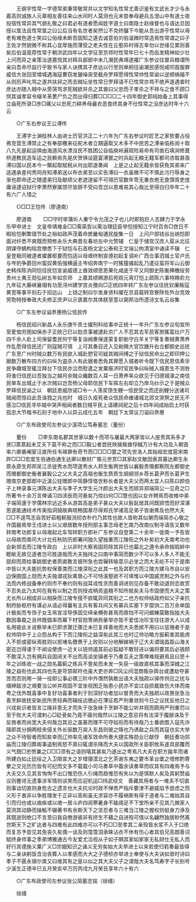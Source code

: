 <!-- { "loadSidebar": true } -->
　　王纲宇性常一字德常弟秉常敬常并以文学知名性常尤善识鉴有文武长才少与永嘉高则诚族人元章相友善往来山水间时人莫测也元末尝奉母避兵五泄山中有道士夜投宿性常异其气貌礼敬之曰君必有道者愿闻姓字道士曰南隐士赵缘督也与语达旦因授以筮法且性常筮之曰公后当有名世者矣然公不克终牖下今能从吾出游乎性常以毋老有难色道士笑曰公俗缘未断吾固知之遂去诚意伯刘伯温微时常造焉性常谓之曰子王佐才然貌微不称其心宜厚施而薄受之老夫性在丘壑异时得志幸勿以世缘见累则善矣后伯温竟荐性常于朝洪武四年以文学征至京师时性常年巳七十而齿发精神如少壮　上问而异之亲策治道嘉悦其对拜兵部郎中未几潮民弗靖遂擢广东参议往督兵粮谓所亲曰吾命尽兹行乎致书与家人诀携其子彦达以行至则单舸往谕潮民感悦咸叩首服罪威信大张回至增城遇海寇曹窃发皷噪突至截舟罗拜愿得性常帅性常谕以逆顺祸福不从则厉声叱骂之遂共扶舁之而去贼坛坐性常日罗拜请不巳性常亦骂不绝声遂遇害时彦达亦随入贼中从旁哭骂求死贼欲并杀之其酋曰父忠而子孝杀之不祥与之食不顾□悯其诚孝容令缀羊革褁尸负之而出得归葬□□□□二十四年御史郭纯始备上其事得立庙死所录□彦□痛父以忠死力耕养母麄衣恶食终其身不仕性常之没彦达时年十六云 

　　○广东右参议王公溥传 

　　王溥字士渊桂林人由进士历官洪正二十六年为广东右参议时匠艺之家势要占役弗克营生溥禁止之有奉部檄来征舵木者立期逼取又木多不中民苦之溥亲临栋阅十取八九先是起运俱由海道风水漂没民不胜困公自临庾岭遍观险易命有司凿石填涧修葺桥道教民造车运之民赖焉先是庆贺俱设筵宴溥罢之时兵起无粮无籍军都司咨取甚亟溥曰国以民本今一槩起取赋税从何出耶遂奏闻　上是之止起无籍余皆获免其弟来广适遇承差何秀同舟知溥弟送以布衣弟至以实告溥曰一衣虽微不可不慎此污行辱身之渐也即命还之随遣弟归及献绩父老遮道留不可得历官数年笥无重衣庖无食馔胥吏庞庸诬逮诏狱行李萧然寮属馈尽皆辞不受曰吾岂以患难易其心哉比至得白归卒年二十有六广人惜之 

　　○□□王恺传（廖道南） 

　　廖道南 
　　□□守时举蒲圻人秦宁令允茂之子也儿时即抱巨人志肆力于学永乐甲申进士　文皇帝靖难金□□需英哲以需治理廷臣举恺授知江宁时百务□偬日不暇给恺剸繁错节处之裕如政声茂着命摭畿甸逋民旋集一日　上问户部钱谷出纳恺即面对纤悉不爽既而预修永乐大典晋左春坊左中允赞辅　仁皇于储宫汉庶人扈从北征阴谋夺嫡构陷宫僚悉下于狱恺与石首杨文定公泰和王文端公拘清室中诵读不辍　仁皇登极同被逮者擢置枢要而恺适以母艰终制宣德初起复调补广西佥事泗城土官卢氏与岑豹争爵田州蛮奴黄佑强横逼主岑绍奔南宁一时猺獞骚起乱乃遣征蛮将军山云御史韩伟陈汭同恺往抚恺宣谕威德上酋效顺思恩果化咸底于平又同御史陈衡捧檄绥劳贵州土夷王勋弘树五年如京师　上嘉其绩赐游后苑观元宵灯恺上疏陈六事特赐俞允九年征大藤峡襄翊有功至浔州建学宫炎徼向□正统四年转广东左参议往抚钦廉叛寇黄宽等事平刻石于招远山　上钖之制曰尔发身贤科擢在京县载转宫寮陟佐外台克效劳勚特授奉政大夫修正庶尹以示褒嘉尔其体朕至意以弼邦治所遗诗文名云谷集 

　　○广东左参议谥恭惠杨公信民传 

　　杨信民绍兴新昌人永乐庚午贡士擢刑科给事中正统十一年升广东左参议旬宣所至爱恤穷困如保赤子正统己巳以劾贪事被逮赴京广人不忍其去军民客旅猺蛮灶户万四千余人赴上司保留耆民何宁等复诣阙奏保遂蒙复职勑守白羊关宁等复奏贼黄萧养作乱愿得信民还广则寇贼可弭　上可其奏召还入见勑赐大官饮膳升右佥都御史巡抚广东至广州时贼众数万有民欲入城赴愬官司疑其贼间缚之于狱信民命出之即印押公据数万散布四方约曰纵为盗杀人有此据者悉免其罪愿入城者听令既下信民恩信素孚民争趣城至辄泣拜台下信民亦泣而慰遣之发粟赈济时官民争曰纵贼入城患生不测咎将谁归信民曰吾独当之越月余贼众纔数百人耳一日萧养率众欲见于归德城濠之南信民单车出城止于水次贼曰岂吾杨父母耶信民下车挥左右却立乃岸乌纱示之于是贼众罗拜信民谕之以　朝廷恩威欣诺□令一人荡浆馈生鲤一信民受之而还剖鲤分送诸司贼闻而惊曰此吾诛戮之兆也时　城日久疫死者众信民命瘗诸城北郊文哭祭之民无不感泣□信民寻卒城中哭声相闻者数日贼平民上请建祠祀之后十四年祠成始启土时获孤忠大节楷书石刻于地中人以异云成化五年　朝廷下太常议刀谥曰恭惠 

　　○广东布政使司左参议少溪项公笃寿墓志（董份） 

　　董份 
　　□李东南名郡其世家以数十而项与屠最大两家皆以人座贵其系多才贤□蒸蒸起未艾天下莫不称之而□□毅公者尝抚陜擒叛酋俘馘万计有大功及入朝首率六卿暴阉宦汪直所任韦瑛罪有奇节而□□□□罢之项先世洛人其始祖宏度扈宋南跸□□□宏度生伯通伯通生达卿以散财广赈元世赏□其家赵文敏因表其墓达卿生永原永原生邦邦吴江丞徙秀水而项遂秀水人邦生衡两世皆以襄毅贵赠都察院左都御史而赠都御史衡者襄毅公之父大夫之高祖也衡生质质生纲纲领乡荐长葛尹而长葛尹生赠南京吏部郎中近溪公铨赠郎中简静惇恪世称长者是大夫父而两太宜人曰陈曰颜伯子上林录事元淇陈出大夫与季子大学生元汴颜出大夫生而颕异郑端简公一见奇之□所著书十余万言俾诵习四浃辰而河悬矣乃惊曰何□□慧也因以女许聘焉而收帷中弟子端简邃于学儒林宗远近多从游其高是弟子甚众大夫以髫龀居其间既颕悟而好深湛思遂能通经术传奥指洞镜故典晓畅国章尽得郑氏学诸高足弟子皆谢弗及也然大夫□□不遑笃志自苦好茹粗粝服浣纫衣朴约乃其性也故人皆称其似舅而端简亦心敬之许国器焉举壬戌进士以父艰居数年授刑部主事念母老乞南乃改南仪制寻请告又数年转南考功郎复以母艰起北车驾转职方郎补广东参议自登第二十余年一徙南一予告皆以母故而南司大计北任秋防历郎署间独久望独重而江陵衔之外补矣初大夫南考功也会新郑去而江陵专政白　上以非时大察焉固将除其异巳也葢北之遵令承命揣瑕衅中睚眦无故见逐者岂可胜道哉而大夫独持之曰南中事简而数少不可以多人多人不能无屈抑而周给事姚御史者质直敢言彼所急也尝辗转喻意示必坐之而大夫屹不可于是南中皆以大夫能抗势权保善类而江陵深衔之此其一也及其职方而江陵方建马市自以安边保圉国上勋而大夫独谓戎狄禽兽心不可恃溪壑欲不可填惟以中国威灵制之外与约法而内修战备奉约则市不奉约则有战耳戎性贪而善诇进则见存备不敢动退则恋故赏不忍失此乃太阿在我有以制之否则授戎柄资盗粮不知所抵矣夫马市固便而大夫之策尤长所以相成非以相戾而江陵专擅不欲辄异同其衔之二也方权帅结政府如父子亲抗制府胁枢府有谋必从请必得曩有主兵有客兵间又有募兵实塞下岁糜饷二百万余单国计极矣而专饰子女玉帛宣淫导侈固交缔亲横弥甚焉而鼎铛不可问蝃蝀莫敢指独大夫数因事裁之且帅既倡率而幕下材官勋冑纳赀豪举亦皆不爱佳冶珍宝往往游大人以成名用彼此关说察举未巳即求骤迁骤迁未巳复择善地而大夫悉摈不用曰以惩赂者于是权帅阴中于上众怨丛构于下而江陵衔之益深矣此其三也时辽帅功略方振蓟害其能虏入不拒或密纵焉胜则以拒堵名徼赉于上败则以分地解嫁祸于辽大夫谓瑞昌距山海关密迩岂得诿于不闻设使虏一近关以锐师遏其前必狐疑不敢轻进以偏将要其后必狼顾不敢深入岂有拥兵自固闭关不出而高谈坐镇者乎乃奏互夫之策俾难规避焉且曰思十年之训练收一战之勋名葢蓟之练兵不訾矣而未发一矢获一级故直核其事而深媿之江陵之益衔也此其四也先是苛禁邮符也虽大吏亦奔□风尘间混商贩杂舆台或遭劫夺甚苦而否则用一骑一役即公事必镌三阶中外憯然孰敢出语大夫独疏以驿传供应之扰与缙绅跋涉之艰要当公听并观固不宜坐视困乏贻患小民亦不宜过自损裁致伤大体而南粤之伐外既喜事中复好功喜事者利于刻深好功者加以督责而大夫独疏以政畏张急治善烹鲜故抚安新民所贵轻典而辑绥远徼必在薄征若严刑重敛则今日之议抚反他日之兴戎矣识者皆言江陵非患无才而失于张急昧于烹鲜不能公听并观而颇用严刑重罚以至于败大夫可谓刺心□砭骨矣乃竟不寤何哉然以江陵之意忌将有法深于腹腓诛及于反唇者而尚宽大夫何哉岂其忌之虽甚而理不可夺姑衔而有待哉乃土番欲图入寇先诈降即其分拥两枝夹侵关外长驱数万突入东昌则彼之降也乃诱敌之兵而其寇也实大举之众不待智者而知矣幸而辽帅率先诸军效命所奏大捷实殊勋业巳献俘　朝廷奏功郊庙而江陵归葬阁事遥制焉怒不禀曰辄谓杀降而大夫以国政所关臣职攸系遂具部覆而义气既□忠愤兼之□□□须有之语则嘻其甚矣乃遂出之粤焉凡大夫在职方踰年而诸所建白如止廷绥之入卫限宣大之岁增寝漠北之乞茶谢东夷之要市革台堡之增修酌寄豢之交兑历历皆有可纪而文多不载载小司马奏草中葢余读奏草而叹其有四难焉予与大夫交久见其言恂恂不出口惟恐伤人引绳而趋惟恐有失以为是慎默人矣及其躬赞庙议则蹇谔无遗事涉军情则谈笑而应迎机运□纬武经文　善藏其用者与一难夫不切直则事诎切直则身危古之遗言也大夫抗论时政不惮贵严指斥要津不避威焰予尝虑之而义形于衷非以争胜理发于正非以乖和虽无求容亦不履祸斯有得于道者与二难始其自引而归也或以痼疾或以瘖一居斗庐四阅寒暑身不踰阈足不下堂所亲不见其几微家人莫测其动静而操觚不辍著书有余斯天下之坚忍者与三难当江陵之握权则挺身力诤及其既逝则绝口不言至曰我自倦游彼非有挤生不藉之自进殁可借以名翩然独居眇然离世斯天下之旷达者与四难有此四难亦可以不朽□□至孝其二亲殁皆水浆不入于口绝而复苏予尝见其免丧久矣偶一谈及则霪霪泪承睐沾衣不休有伤心者其伯兄高朗善词赋终身师事之季弟博雅通古今友爱尤洽视从子如子赒其家如家家无私财仕无私入而好行其德施义粟广义□宗姻知识之诵义无穷矣始大夫举进士以来若使归若奏最皆得与二亲诀躬饭含治丧葬人以孝感而大大之子德桢亦举进士奉使与大夫诀如昔时诗曰孝子不匮永锡尔类又曰维其有之是以似之其大夫父子之谓哉大夫名笃寿字子长别号少溪生正德辛巳五月癸亥卒万历丙戌九月癸丑享年六十有六 

　　○广东布政使司左参议张公简墓志铭（徐缙） 

　　徐缙 
